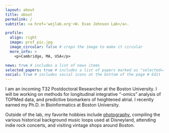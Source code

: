 ```yaml
---
layout: about
title: about
permalink: /
subtitle: <a href='wejlab.org'>W. Evan Johnson Lab</a>.

profile:
  align: right
  image: prof_pic.jpg
  image_circular: false # crops the image to make it circular
  more_info: >
    <p>Cambridge, MA, USA</p>

news: true # includes a list of news items
selected_papers: true # includes a list of papers marked as "selected={true}"
social: true # includes social icons at the bottom of the page # Edit `_bibliography/papers.bib` and Jekyll will render your [publications page](/al-folio/publications/) automatically.
---
```


I am an incoming T32 Postdoctoral Researcher at the Boston University. I will be working on methods for longitudinal integrative “-omics” analysis of TOPMed data, and predictive biomarkers of heightened atrial. I recently earned my Ph.D. in Bioinformatics at Boston University.

Outside of the lab, my favorite hobbies include [photography](aubreyodom.com), compiling the various historical background music loops used at Disneyland, attending indie rock concerts, and visiting vintage shops around Boston.
